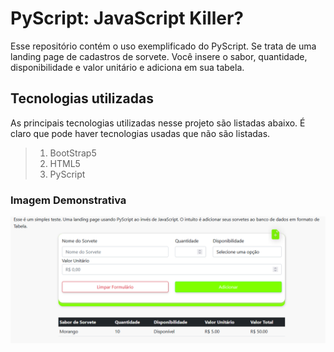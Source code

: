 # PyScript: JavaScript Killer?

Esse repositório contém o uso exemplificado do PyScript. Se trata de uma landing page de cadastros de sorvete. Você insere o sabor, quantidade, disponibilidade e valor unitário e adiciona em sua tabela.

## Tecnologias utilizadas

As principais tecnologias utilizadas nesse projeto são listadas abaixo. É claro que pode haver tecnologias usadas que não são listadas.

> 1. BootStrap5
> 2. HTML5
> 3. PyScript

### Imagem Demonstrativa

![ImagemDemonstrativa](static/images/site-demonstration.png)
